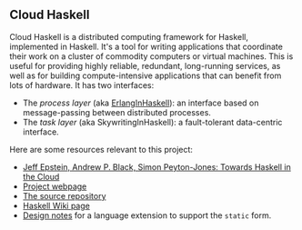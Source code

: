 ## Cloud Haskell


Cloud Haskell is a distributed computing framework for Haskell, implemented in Haskell. It's a tool for writing applications that coordinate their work on a cluster of commodity computers or virtual machines. This is useful for providing highly reliable, redundant, long-running services, as well as for building compute-intensive applications that can benefit from lots of hardware. It has two interfaces:

- The *process layer* (aka [ErlangInHaskell](erlang-in-haskell)): an interface based on message-passing between distributed processes.
- The *task layer* (aka SkywritingInHaskell): a fault-tolerant data-centric interface.


Here are some resources relevant to this project:

- [Jeff Epstein, Andrew P. Black, Simon Peyton-Jones: Towards Haskell in the Cloud](http://research.microsoft.com/en-us/um/people/simonpj/papers/parallel/remote.pdf)
- [Project webpage](http://haskell-distributed.github.io/)
- [The source repository](https://github.com/haskell-distributed/distributed-process)
- [Haskell Wiki page](http://www.haskell.org/haskellwiki/GHC/CloudAndHPCHaskell)
- [Design notes](static-values) for a language extension to support the `static` form.
